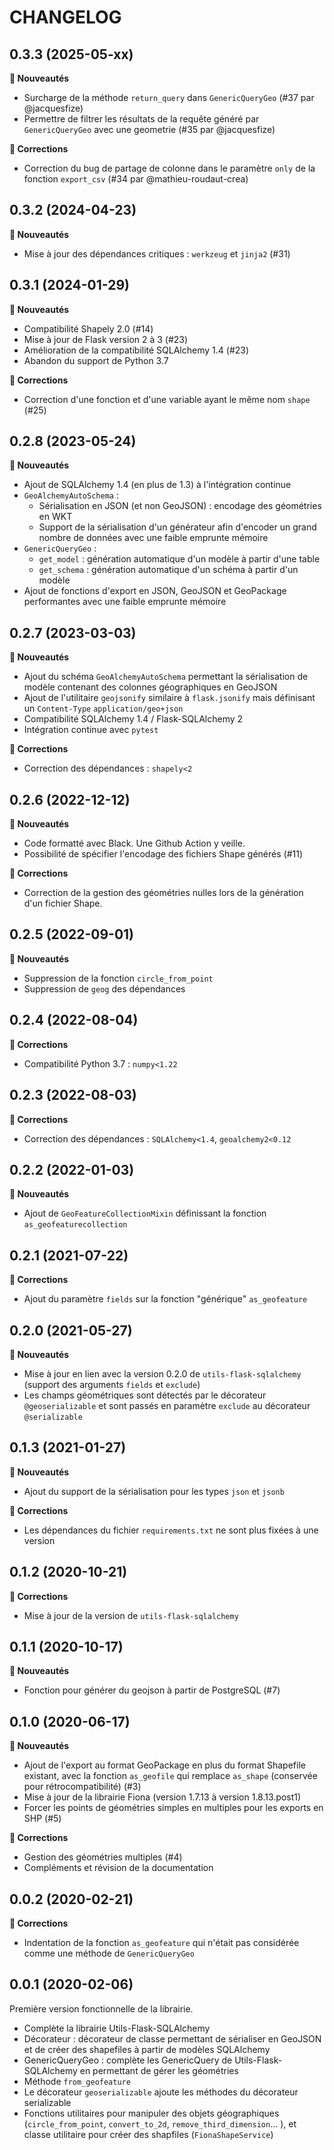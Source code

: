 # CHANGELOG

## 0.3.3 (2025-05-xx)

**🚀 Nouveautés**

- Surcharge de la méthode `return_query` dans `GenericQueryGeo` (#37 par @jacquesfize)
- Permettre de filtrer les résultats de la requête généré par `GenericQueryGeo` avec une geometrie (#35 par @jacquesfize)

**🐛 Corrections**

- Correction du bug de partage de colonne dans le paramètre `only` de la fonction `export_csv` (#34 par @mathieu-roudaut-crea)


## 0.3.2 (2024-04-23)

**🚀 Nouveautés**

-   Mise à jour des dépendances critiques : `werkzeug` et
    `jinja2` (#31)

## 0.3.1 (2024-01-29)

**🚀 Nouveautés**

-   Compatibilité Shapely 2.0 (#14)
-   Mise à jour de Flask version 2 à 3 (#23)
-   Amélioration de la compatibilité SQLAlchemy 1.4 (#23)
-   Abandon du support de Python 3.7

**🐛 Corrections**

-   Correction d'une fonction et d'une variable ayant le même nom
    `shape` (#25)

## 0.2.8 (2023-05-24)

**🚀 Nouveautés**

-   Ajout de SQLAlchemy 1.4 (en plus de 1.3) à l'intégration continue
-   `GeoAlchemyAutoSchema` :
    -   Sérialisation en JSON (et non GeoJSON) : encodage des géométries
        en WKT
    -   Support de la sérialisation d'un générateur afin d'encoder un
        grand nombre de données avec une faible emprunte mémoire
-   `GenericQueryGeo` :
    -   `get_model` : génération automatique d'un modèle à partir d'une
        table
    -   `get_schema` : génération automatique d'un schéma à partir d'un
        modèle
-   Ajout de fonctions d'export en JSON, GeoJSON et GeoPackage
    performantes avec une faible emprunte mémoire

## 0.2.7 (2023-03-03)

**🚀 Nouveautés**

-   Ajout du schéma `GeoAlchemyAutoSchema` permettant la sérialisation
    de modèle contenant des colonnes géographiques en GeoJSON
-   Ajout de l'utilitaire `geojsonify` similaire à `flask.jsonify` mais
    définisant un `Content-Type` `application/geo+json`
-   Compatibilité SQLAlchemy 1.4 / Flask-SQLAlchemy 2
-   Intégration continue avec `pytest`

**🐛 Corrections**

-   Correction des dépendances : `shapely<2`

## 0.2.6 (2022-12-12)

**🚀 Nouveautés**

-   Code formatté avec Black. Une Github Action y veille.
-   Possibilité de spécifier l'encodage des fichiers Shape générés (#11)

**🐛 Corrections**

-   Correction de la gestion des géométries nulles lors de la génération
    d'un fichier Shape.

## 0.2.5 (2022-09-01)

**🚀 Nouveautés**

-   Suppression de la fonction `circle_from_point`
-   Suppression de `geog` des dépendances

## 0.2.4 (2022-08-04)

**🐛 Corrections**

-   Compatibilité Python 3.7 : `numpy<1.22`

## 0.2.3 (2022-08-03)

**🐛 Corrections**

-   Correction des dépendances : `SQLAlchemy<1.4`, `geoalchemy2<0.12`

## 0.2.2 (2022-01-03)

**🚀 Nouveautés**

-   Ajout de `GeoFeatureCollectionMixin` définissant la fonction
    `as_geofeaturecollection`

## 0.2.1 (2021-07-22)

**🐛 Corrections**

-   Ajout du paramètre `fields` sur la fonction \"générique\"
    `as_geofeature`

## 0.2.0 (2021-05-27)

**🚀 Nouveautés**

-   Mise à jour en lien avec la version 0.2.0 de
    `utils-flask-sqlalchemy` (support des arguments `fields` et
    `exclude`)
-   Les champs géométriques sont détectés par le décorateur
    `@geoserializable` et sont passés en paramètre `exclude` au
    décorateur `@serializable`

## 0.1.3 (2021-01-27)

**🚀 Nouveautés**

-   Ajout du support de la sérialisation pour les types `json` et
    `jsonb`

**🐛 Corrections**

-   Les dépendances du fichier `requirements.txt` ne sont plus fixées à
    une version

## 0.1.2 (2020-10-21)

**🐛 Corrections**

-   Mise à jour de la version de `utils-flask-sqlalchemy`

## 0.1.1 (2020-10-17)

**🚀 Nouveautés**

-   Fonction pour générer du geojson à partir de PostgreSQL (#7)

## 0.1.0 (2020-06-17)

**🚀 Nouveautés**

-   Ajout de l'export au format GeoPackage en plus du format Shapefile
    existant, avec la fonction `as_geofile` qui remplace `as_shape`
    (conservée pour rétrocompatibilité) (#3)
-   Mise à jour de la librairie Fiona (version 1.7.13 à version
    1.8.13.post1)
-   Forcer les points de géométries simples en multiples pour les
    exports en SHP (#5)

**🐛 Corrections**

-   Gestion des géométries multiples (#4)
-   Compléments et révision de la documentation

## 0.0.2 (2020-02-21)

**🐛 Corrections**

-   Indentation de la fonction `as_geofeature` qui n'était pas
    considérée comme une méthode de `GenericQueryGeo`

## 0.0.1 (2020-02-06)

Première version fonctionnelle de la librairie.

-   Complète la librairie Utils-Flask-SQLAlchemy
-   Décorateur : décorateur de classe permettant de sérialiser en
    GeoJSON et de créer des shapefiles à partir de modèles SQLAlchemy
-   GenericQueryGeo : complète les GenericQuery de
    Utils-Flask-SQLAlchemy en permettant de gérer les géométries
-   Méthode `from_geofeature`
-   Le décorateur `geoserializable` ajoute les méthodes du décorateur
    serializable
-   Fonctions utilitaires pour manipuler des objets géographiques
    (`circle_from_point`, `convert_to_2d`, `remove_third_dimension`\...
    ), et classe utilitaire pour créer des shapfiles
    (`FionaShapeService`)
